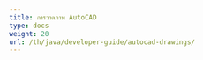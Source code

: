 ```yaml
---
title: การวาดภาพ AutoCAD
type: docs
weight: 20
url: /th/java/developer-guide/autocad-drawings/
---
```

